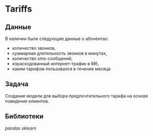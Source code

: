 # Tariffs
## Данные

В наличии были следующие данные о абонентах:
- количество звонков,
- суммарная длительность звонков в минутах,
- количество sms-сообщений,
- израсходованный интернет-трафик в Мб,
- каким тарифом пользовался в течение месяца 

## Задача
Создание модели для выбора предпочтительного тарифа на основе поведения клиентов.

## Библиотеки
*pandas sklearn*

